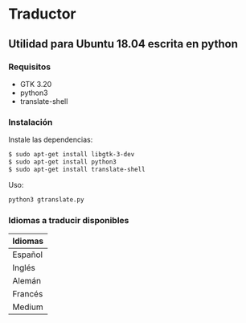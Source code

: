 # Traductor
## Utilidad para Ubuntu 18.04 escrita en python
### Requisitos
- GTK 3.20
- python3
- translate-shell
### Instalación
Instale las dependencias:
```sh
$ sudo apt-get install libgtk-3-dev
$ sudo apt-get install python3
$ sudo apt-get install translate-shell
```
Uso:
```sh
python3 gtranslate.py
```
### Idiomas a traducir disponibles

| Idiomas |
| ------ |
| Español |
| Inglés |
| Alemán |
| Francés |
| Medium |
